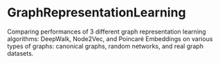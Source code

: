 # GraphRepresentationLearning
Comparing performances of 3 different graph representation learning algorithms: DeepWalk, Node2Vec, and Poincaré Embeddings on various types of graphs: canonical graphs, random networks, and real graph datasets.
